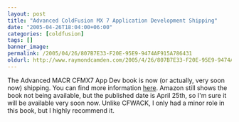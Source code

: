 ```yaml
---
layout: post
title: "Advanced ColdFusion MX 7 Application Development Shipping"
date: "2005-04-26T18:04:00+06:00"
categories: [coldfusion]
tags: []
banner_image: 
permalink: /2005/04/26/807B7E33-F20E-95E9-9474AF915A786431
oldurl: http://www.raymondcamden.com/2005/4/26/807B7E33-F20E-95E9-9474AF915A786431
---
```


The Advanced MACR CFMX7 App Dev book is now (or actually, very soon now) shipping. You can find more information <a href="http://www.forta.com/books/0321292693/">here</a>. Amazon still shows the book not being available, but the published date is April 25th, so I'm sure it will be available very soon now. Unlike CFWACK, I only had a minor role in this book, but I highly recommend it.